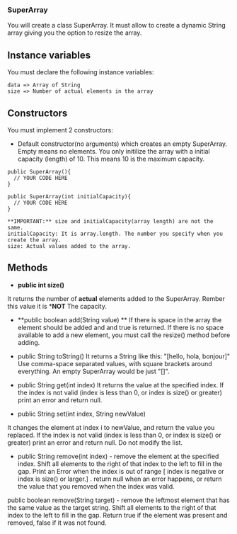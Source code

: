 ### SuperArray

You will create a class SuperArray. It must allow to create a dynamic String array giving you the option to resize the array.

## Instance variables

You must declare the following instance variables:

```
data => Array of String
size => Number of actual elements in the array
```

## Constructors

You must implement 2 constructors:

- Default constructor(no arguments) which creates an empty SuperArray. Empty means no elements. You only initilize the array with a initial capacity (length) of 10. This means 10 is the maximum capacity.

```
public SuperArray(){  
  // YOUR CODE HERE
}
```

```
public SuperArray(int initialCapacity){  
  // YOUR CODE HERE
}
```

```
**IMPORTANT:** size and initialCapacity(array length) are not the same.
initialCapacity: It is array.length. The number you specify when you create the array.
size: Actual values added to the array.
```

## Methods

- **public int size()**

It returns the number of **actual** elements added to the SuperArray. Rember this value it is ***NOT** The capacity. 

- **public boolean add(String value) **
If there is space in the array the element should be added and and true is returned.
If there is no space available to add a new element, you must call the resize() method before adding. 

- public String toString()
It returns a String like this: "[hello, hola, bonjour]"
Use comma-space separated values, with square brackets around everything. An empty SuperArray would be just "[]".

- public String get(int index)
  It returns the value at the specified index. If the index is not valid (index is less than 0, or index is size() or greater) print an error and return null. 

- public String set(int index, String newValue)
  
It changes the element at index i to newValue, and return the value you replaced. If the index is not valid (index is less than 0, or index is size() or greater) print an error and return null. Do not modify the list. 

- public String remove(int index) - remove the element at the specified index. Shift all elements to the right of that index to the left to fill in the gap. Print an Error when the index is out of range [ index is negative or index is size() or larger.] . return null when an error happens, or return the value that you removed when the index was valid.
 
public boolean remove(String target) - remove the leftmost element that has the same value as the target string. Shift all elements to the right of that index to the left to fill in the gap. Return true if the element was present and removed, false if it was not found. 


